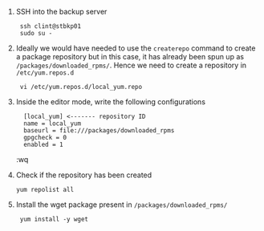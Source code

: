 1. SSH into the backup server

        ssh clint@stbkp01
        sudo su -

2. Ideally we would have needed to use the `createrepo` command to create a package repository but in this case, it has already been spun up as `/packages/downloaded_rpms/`. Hence we need to create a repository in `/etc/yum.repos.d`

        vi /etc/yum.repos.d/local_yum.repo

3. Inside the editor mode, write the following configurations

         [local_yum] <------- repository ID
         name = local_yum
         baseurl = file:///packages/downloaded_rpms
         gpgcheck = 0
         enabled = 1

    :wq

4.  Check if the repository has been created

        yum repolist all

5. Install the wget package present in `/packages/downloaded_rpms/`

        yum install -y wget